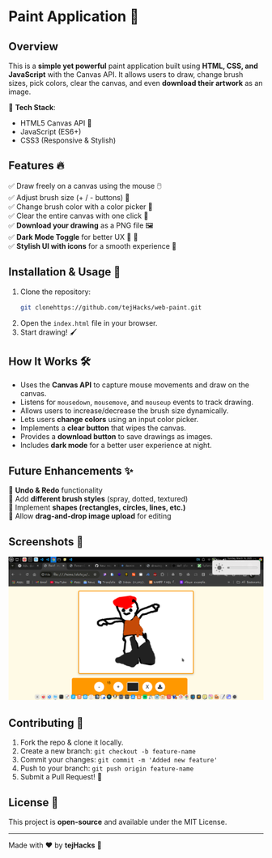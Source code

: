 # Paint Application 🎨

## Overview
This is a **simple yet powerful** paint application built using **HTML, CSS, and JavaScript** with the Canvas API. It allows users to draw, change brush sizes, pick colors, clear the canvas, and even **download their artwork** as an image.

🚀 **Tech Stack**:
- HTML5 Canvas API 🎨
- JavaScript (ES6+)
- CSS3 (Responsive & Stylish)

## Features 🔥
✅ Draw freely on a canvas using the mouse 🖱️  
✅ Adjust brush size (+ / - buttons) 🎨  
✅ Change brush color with a color picker 🎨  
✅ Clear the entire canvas with one click 🧼  
✅ **Download your drawing** as a PNG file 🖼️  
✅ **Dark Mode Toggle** for better UX 🌙 🔆  
✅ **Stylish UI with icons** for a smooth experience 🎨  

## Installation & Usage 🚀
1. Clone the repository:  
   ```sh
   git clonehttps://github.com/tejHacks/web-paint.git
   ```
2. Open the `index.html` file in your browser.
3. Start drawing! 🖌️

## How It Works 🛠️
- Uses the **Canvas API** to capture mouse movements and draw on the canvas.
- Listens for `mousedown`, `mousemove`, and `mouseup` events to track drawing.
- Allows users to increase/decrease the brush size dynamically.
- Lets users **change colors** using an input color picker.
- Implements a **clear button** that wipes the canvas.
- Provides a **download button** to save drawings as images.
- Includes **dark mode** for a better user experience at night.

## Future Enhancements ✨
🚀 **Undo & Redo** functionality  
🚀 Add **different brush styles** (spray, dotted, textured)  
🚀 Implement **shapes (rectangles, circles, lines, etc.)**  
🚀 Allow **drag-and-drop image upload** for editing  

## Screenshots 📸
![Alt text](draw.png)

## Contributing 🤝
1. Fork the repo & clone it locally.
2. Create a new branch: `git checkout -b feature-name`
3. Commit your changes: `git commit -m 'Added new feature'`
4. Push to your branch: `git push origin feature-name`
5. Submit a Pull Request! 🚀

## License 📜
This project is **open-source** and available under the MIT License.

---

Made with ❤️ by **tejHacks** 🚀

